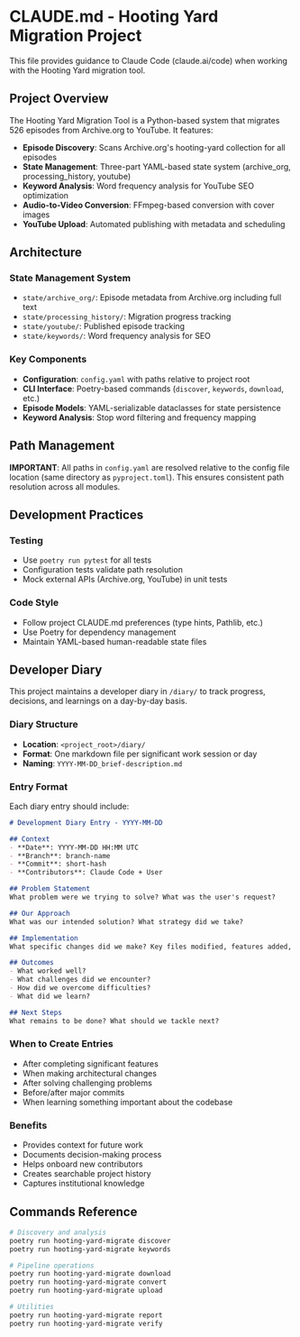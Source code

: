# CLAUDE.md - Hooting Yard Migration Project

This file provides guidance to Claude Code (claude.ai/code) when working with the Hooting Yard migration tool.

## Project Overview

The Hooting Yard Migration Tool is a Python-based system that migrates 526 episodes from Archive.org to YouTube. It features:

- **Episode Discovery**: Scans Archive.org's hooting-yard collection for all episodes
- **State Management**: Three-part YAML-based state system (archive_org, processing_history, youtube)
- **Keyword Analysis**: Word frequency analysis for YouTube SEO optimization
- **Audio-to-Video Conversion**: FFmpeg-based conversion with cover images
- **YouTube Upload**: Automated publishing with metadata and scheduling

## Architecture

### State Management System
- `state/archive_org/`: Episode metadata from Archive.org including full text
- `state/processing_history/`: Migration progress tracking
- `state/youtube/`: Published episode tracking
- `state/keywords/`: Word frequency analysis for SEO

### Key Components
- **Configuration**: `config.yaml` with paths relative to project root
- **CLI Interface**: Poetry-based commands (`discover`, `keywords`, `download`, etc.)
- **Episode Models**: YAML-serializable dataclasses for state persistence
- **Keyword Analysis**: Stop word filtering and frequency mapping

## Path Management

**IMPORTANT**: All paths in `config.yaml` are resolved relative to the config file location (same directory as `pyproject.toml`). This ensures consistent path resolution across all modules.

## Development Practices

### Testing
- Use `poetry run pytest` for all tests
- Configuration tests validate path resolution
- Mock external APIs (Archive.org, YouTube) in unit tests

### Code Style
- Follow project CLAUDE.md preferences (type hints, Pathlib, etc.)
- Use Poetry for dependency management
- Maintain YAML-based human-readable state files

## Developer Diary

This project maintains a developer diary in `/diary/` to track progress, decisions, and learnings on a day-by-day basis.

### Diary Structure
- **Location**: `<project_root>/diary/`
- **Format**: One markdown file per significant work session or day
- **Naming**: `YYYY-MM-DD_brief-description.md`

### Entry Format
Each diary entry should include:

```markdown
# Development Diary Entry - YYYY-MM-DD

## Context
- **Date**: YYYY-MM-DD HH:MM UTC
- **Branch**: branch-name
- **Commit**: short-hash
- **Contributors**: Claude Code + User

## Problem Statement
What problem were we trying to solve? What was the user's request?

## Our Approach
What was our intended solution? What strategy did we take?

## Implementation
What specific changes did we make? Key files modified, features added, etc.

## Outcomes
- What worked well?
- What challenges did we encounter?
- How did we overcome difficulties?
- What did we learn?

## Next Steps
What remains to be done? What should we tackle next?
```

### When to Create Entries
- After completing significant features
- When making architectural changes
- After solving challenging problems
- Before/after major commits
- When learning something important about the codebase

### Benefits
- Provides context for future work
- Documents decision-making process
- Helps onboard new contributors
- Creates searchable project history
- Captures institutional knowledge

## Commands Reference

```bash
# Discovery and analysis
poetry run hooting-yard-migrate discover
poetry run hooting-yard-migrate keywords

# Pipeline operations
poetry run hooting-yard-migrate download
poetry run hooting-yard-migrate convert
poetry run hooting-yard-migrate upload

# Utilities
poetry run hooting-yard-migrate report
poetry run hooting-yard-migrate verify
```